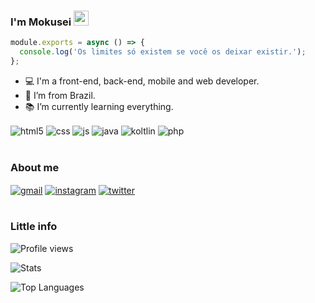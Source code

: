 ### I'm Mokusei <img src="https://cdn.discordapp.com/emojis/540216879776661510.gif?v=1" height=24/>

```js
module.exports = async () => {
  console.log('Os limites só existem se você os deixar existir.');
};

```

- :computer: I'm a front-end, back-end, mobile and web developer.
- :house_with_garden: I’m from Brazil.
- :books: I’m currently learning everything.

<div style="display: inline_block">
  <img align="center" alt="html5" src="https://img.shields.io/badge/html5-%23E34F26.svg?style=for-the-badge&logo=html5&logoColor=white" />
  <img align="center" alt="css" src="https://img.shields.io/badge/css3-%231572B6.svg?style=for-the-badge&logo=css3&logoColor=white" />
  <img align="center" alt="js" src="https://img.shields.io/badge/javascript-%23323330.svg?style=for-the-badge&logo=javascript&logoColor=%23F7DF1E" />
  <img align="center" alt="java" src="https://img.shields.io/badge/java-%23ED8B00.svg?style=for-the-badge&logo=java&logoColor=white" />
  <img align="center" alt="koltlin" src="https://img.shields.io/badge/kotlin-%230095D5.svg?style=for-the-badge&logo=kotlin&logoColor=white" />
  <img align="center" alt="php" src="https://img.shields.io/badge/php-%23777BB4.svg?style=for-the-badge&logo=php&logoColor=white" />
</div><br/>

### About me
<div style="display: inline_block">
  <a href="mailto:mokuseidev@gmail.com"><img align="center" alt="gmail" src="https://img.shields.io/badge/Gmail-D14836?style=for-the-badge&logo=gmail&logoColor=white" /></a>
  <a href="https://instagram.com/mokuseidev"><img align="center" alt="instagram" src="https://img.shields.io/badge/@mokuseidev-%23E4405F.svg?style=for-the-badge&logo=Instagram&logoColor=white" /></a>
  <a href="https://twitter.com/MokuseiDev"><img align="center" alt="twitter" src="https://img.shields.io/badge/@MokuseiDev-%231DA1F2.svg?style=for-the-badge&logo=Twitter&logoColor=white" /></a>
</div><br/>

### Little info
![Profile views](https://komarev.com/ghpvc/?username=MokuseiDev)

![Stats](https://github-readme-stats.vercel.app/api?username=MokuseiDev&count_private=true&include_all_commits=true&show_icons=true&theme=dark)

![Top Languages](https://github-readme-stats.vercel.app/api/top-langs/?username=MokuseiDev&layout=compact&theme=dark)
